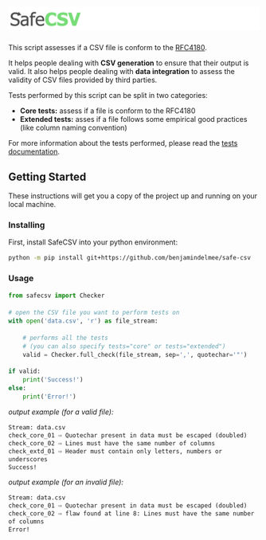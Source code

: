 # ![SafeCSV](misc/safe_csv.png)

This script assesses if a CSV file is conform to the [RFC4180](https://tools.ietf.org/html/rfc4180).

It helps people dealing with **CSV generation** to ensure that their output is valid. It also helps people dealing with **data integration** to assess the validity of CSV files provided by third parties.

Tests performed by this script can be split in two categories:
- **Core tests:** assess if a file is conform to the RFC4180
- **Extended tests:** asses if a file follows some empirical good practices (like column naming convention)
 
For more information about the tests performed, please read the [tests documentation](doc/tests.md).

## Getting Started

These instructions will get you a copy of the project up and running on your local machine.

### Installing

First, install SafeCSV into your python environment:

```bash
python -m pip install git+https://github.com/benjamindelmee/safe-csv
```

### Usage

```python
from safecsv import Checker

# open the CSV file you want to perform tests on
with open('data.csv', 'r') as file_stream:
    
    # performs all the tests
    # (you can also specify tests="core" or tests="extended")
    valid = Checker.full_check(file_stream, sep=',', quotechar='"')

if valid:
    print('Success!')
else:
    print('Error!')
```

*output example (for a valid file):*

```
Stream: data.csv
check_core_01 ⇨ Quotechar present in data must be escaped (doubled)
check_core_02 ⇨ Lines must have the same number of columns
check_extd_01 ⇨ Header must contain only letters, numbers or underscores
Success!
```

*output example (for an invalid file):*

```
Stream: data.csv
check_core_01 ⇨ Quotechar present in data must be escaped (doubled)
check_core_02 ⇨ flaw found at line 8: Lines must have the same number of columns
Error!
```
